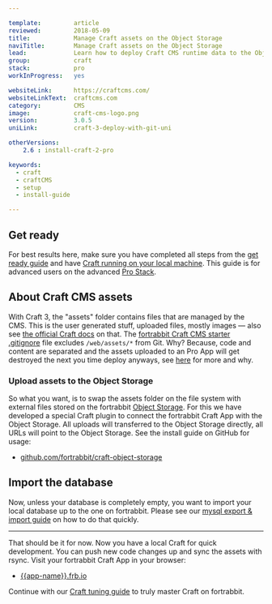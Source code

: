 ```yaml
---

template:         article
reviewed:         2018-05-09
title:            Manage Craft assets on the Object Storage
naviTitle:        Manage Craft assets on the Object Storage
lead:             Learn how to deploy Craft CMS runtime data to the Object Storage with fortrabbit Professional Apps.
group:            craft
stack:            pro
workInProgress:   yes

websiteLink:      https://craftcms.com/
websiteLinkText:  craftcms.com
category:         CMS
image:            craft-cms-logo.png
version:          3.0.5
uniLink:          craft-3-deploy-with-git-uni

otherVersions:
    2.6 : install-craft-2-pro

keywords:
  - craft
  - craftCMS
  - setup
  - install-guide

---
```


## Get ready

For best results here, make sure you have completed all steps from the [get ready guide](/get-ready) and have [Craft running on your local machine](/install-craft-locally). This guide is for advanced users on the advanced [Pro Stack](/app-pro).

## About Craft CMS assets

With Craft 3, the "assets" folder contains files that are managed by the CMS. This is the user generated stuff, uploaded files, mostly images — also see [the official Craft docs](https://docs.craftcms.com/v3/assets.html) on that. The [fortrabbit Craft CMS starter .gitignore](https://raw.githubusercontent.com/fortrabbit/craft-starter/master/.gitignore) file excludes `/web/assets/*` from Git. Why? Because, code and content are separated and the assets uploaded to an Pro App will get destroyed the next you time deploy anyways, see [here](/app-pro#ephemeral-storage) for more and why.

### Upload assets to the Object Storage

So what you want, is to swap the assets folder on the file system with external files stored on the fortrabbit [Object Storage](/object-storage). For this we have developed a special Craft plugin to connect the fortrabbit Craft App with the Object Storage. All uploads will transferred to the Object Storage directly, all URLs will point to the Object Storage. See the install guide on GitHub for usage:

* [github.com/fortrabbit/craft-object-storage](https://github.com/fortrabbit/craft-object-storage)



## Import the database

Now, unless your database is completely empty, you want to import your local database up to the one on fortrabbit. Please see our [mysql export & import guide](/mysql#toc-using-the-terminal) on how to do that quickly.

- - -

That should be it for now. Now you have a local Craft for quick development. You can push new code changes up and sync the assets with rsync. Visit your fortrabbit Craft App in your browser:

* [{{app-name}}.frb.io](https://{{app-name}}.frb.io)

Continue with our [Craft tuning guide](/craft-3-tuning) to truly master Craft on fortrabbit.
